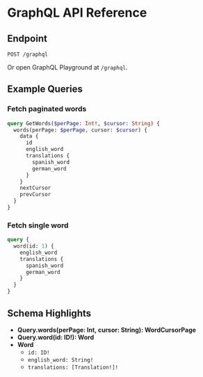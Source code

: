 # GraphQL API Reference

## Endpoint

```
POST /graphql
```
Or open GraphQL Playground at `/graphql`.

## Example Queries

### Fetch paginated words
```graphql
query GetWords($perPage: Int!, $cursor: String) {
  words(perPage: $perPage, cursor: $cursor) {
    data {
      id
      english_word
      translations {
        spanish_word
        german_word
      }
    }
    nextCursor
    prevCursor
  }
}
```

### Fetch single word
```graphql
query {
  word(id: 1) {
    english_word
    translations {
      spanish_word
      german_word
    }
  }
}
```

## Schema Highlights

- **Query.words(perPage: Int, cursor: String): WordCursorPage**  
- **Query.word(id: ID!): Word**  
- **Word**  
  - `id: ID!`  
  - `english_word: String!`  
  - `translations: [Translation!]!`
